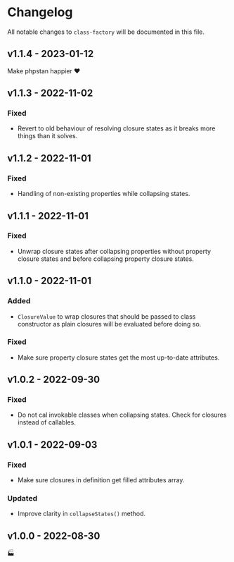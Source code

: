 # Changelog

All notable changes to `class-factory` will be documented in this file.

## v1.1.4 - 2023-01-12

Make phpstan happier ❤️

## v1.1.3 - 2022-11-02

### Fixed

- Revert to old behaviour of resolving closure states as it breaks more things than it solves.

## v1.1.2 - 2022-11-01

### Fixed

- Handling of non-existing properties while collapsing states.

## v1.1.1 - 2022-11-01

### Fixed

- Unwrap closure states after collapsing properties without property closure states and before collapsing property closure states.

## v1.1.0 - 2022-11-01

### Added

- `ClosureValue` to wrap closures that should be passed to class constructor as plain closures will be evaluated before doing so.

### Fixed

- Make sure property closure states get the most up-to-date attributes.

## v1.0.2 - 2022-09-30

### Fixed

- Do not cal invokable classes when collapsing states. Check for closures instead of callables.

## v1.0.1 - 2022-09-03

### Fixed

- Make sure closures in definition get filled attributes array.

### Updated

- Improve clarity in `collapseStates()` method.

## v1.0.0 - 2022-08-30

🏭
